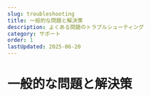 ```yaml
---
slug: troubleshooting
title: 一般的な問題と解決策
description: よくある問題のトラブルシューティング
category: サポート
order: 1
lastUpdated: 2025-06-20
---
```


# 一般的な問題と解決策
